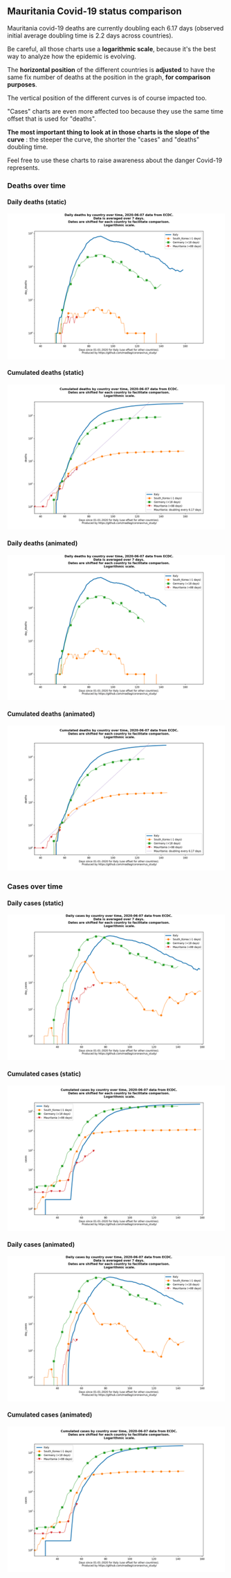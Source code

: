 ## Mauritania Covid-19 status comparison 

Mauritania covid-19 deaths are currently doubling each 6.17 days (observed initial average doubling time is 2.2 days across countries).



Be careful, all those charts use a **logarithmic scale**, because it's the best way to analyze how the epidemic is evolving.
 
The **horizontal position** of the different countries is **adjusted** to have the same fix number of deaths at the position in the graph, **for comparison purposes**.

The vertical position of the different curves is of course impacted too.

"Cases" charts are even more affected too because they use the same time offset that is used for "deaths".

**The most important thing to look at in those charts is the slope of the curve** : the steeper the curve, the shorter the "cases" and "deaths" doubling time.

Feel free to use these charts to raise awareness about the danger Covid-19 represents. 


 
### Deaths over time
 
#### Daily deaths (static)
![Mauritania covid-19 daily deaths static chart](https://raw.githubusercontent.com/madlag/coronavirus_study/master/notebooks/graphs/2020-06-07/countries/Mauritania/2020-06-07_Mauritania_day_deaths.png "Mauritania covid-19 day_deaths static chart")   
 
#### Cumulated deaths (static)
![Mauritania covid-19 cumulated deaths static chart](https://raw.githubusercontent.com/madlag/coronavirus_study/master/notebooks/graphs/2020-06-07/countries/Mauritania/2020-06-07_Mauritania_deaths.png "Mauritania covid-19 deaths static chart")   
 
#### Daily deaths (animated)
![Mauritania covid-19 daily deaths animated chart](https://raw.githubusercontent.com/madlag/coronavirus_study/master/notebooks/graphs/2020-06-07/countries/Mauritania/2020-06-07_Mauritania_day_deaths.gif "Mauritania covid-19 day_deaths animated chart")   
 
#### Cumulated deaths (animated)
![Mauritania covid-19 cumulated deaths animated chart](https://raw.githubusercontent.com/madlag/coronavirus_study/master/notebooks/graphs/2020-06-07/countries/Mauritania/2020-06-07_Mauritania_deaths.gif "Mauritania covid-19 deaths animated chart")   

 
### Cases over time
 
#### Daily cases (static)
![Mauritania covid-19 daily cases static chart](https://raw.githubusercontent.com/madlag/coronavirus_study/master/notebooks/graphs/2020-06-07/countries/Mauritania/2020-06-07_Mauritania_day_cases.png "Mauritania covid-19 day_cases static chart")   
 
#### Cumulated cases (static)
![Mauritania covid-19 cumulated cases static chart](https://raw.githubusercontent.com/madlag/coronavirus_study/master/notebooks/graphs/2020-06-07/countries/Mauritania/2020-06-07_Mauritania_cases.png "Mauritania covid-19 cases static chart")   
 
#### Daily cases (animated)
![Mauritania covid-19 daily cases animated chart](https://raw.githubusercontent.com/madlag/coronavirus_study/master/notebooks/graphs/2020-06-07/countries/Mauritania/2020-06-07_Mauritania_day_cases.gif "Mauritania covid-19 day_cases animated chart")   
 
#### Cumulated cases (animated)
![Mauritania covid-19 cumulated cases animated chart](https://raw.githubusercontent.com/madlag/coronavirus_study/master/notebooks/graphs/2020-06-07/countries/Mauritania/2020-06-07_Mauritania_cases.gif "Mauritania covid-19 cases animated chart")   

